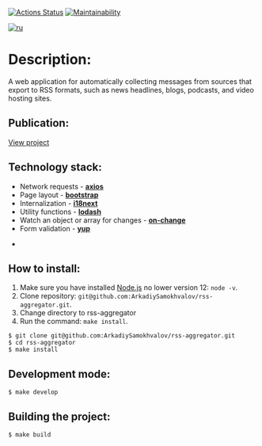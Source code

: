 [![Actions Status](https://github.com/IvanSavDev/frontend-project-lvl3/workflows/nodejs/badge.svg)](https://codeclimate.com/github/ArkadiySamokhvalov/rss-aggregator/actions)
[![Maintainability](https://api.codeclimate.com/v1/badges/e2d5a5acc024f6736236/maintainability)](https://codeclimate.com/github/ArkadiySamokhvalov/rss-aggregator/maintainability)

[![ru](https://img.shields.io/badge/lang-ru-blue.svg)](https://github.com/ArkadiySamokhvalov/rss-aggregator/blob/main/README.md)

# Description: 
A web application for automatically collecting messages from sources that export to RSS formats, such as news headlines, blogs, podcasts, and video hosting sites.

## Publication:
[View project](https://rss-aggregator-o6xkx4kvm-arkadiysamokhvalov.vercel.app)

## Technology stack:
- Network requests - **[axios](https://github.com/axios/axios)**
- Page layout - **[bootstrap](https://getbootstrap.com)**
- Internalization - **[i18next](https://www.i18next.com)**
- Utility functions - **[lodash](https://lodash.com)**
- Watch an object or array for changes - **[on-change](https://github.com/sindresorhus/on-change)**
- Form validation - **[yup](https://github.com/jquense/yup)** 
*

## How to install:
1. Make sure you have installed [Node.js](https://nodejs.org/en/) no lower version 12: ```node -v```.
2. Clone repository: ```git@github.com:ArkadiySamokhvalov/rss-aggregator.git```.
3. Change directory to rss-aggregator
4. Run the command: ```make install```.

```shell
$ git clone git@github.com:ArkadiySamokhvalov/rss-aggregator.git
$ cd rss-aggregator
$ make install
```

## Development mode: 
```shell
$ make develop
```

## Building the project: 
```shell
$ make build
```